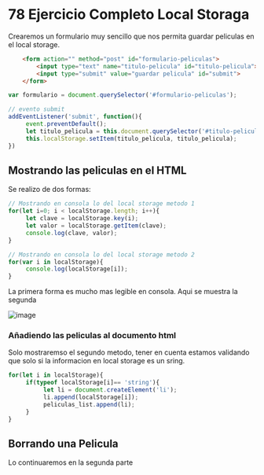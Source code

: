 # 78 Ejercicio Completo Local Storaga

Crearemos un formulario muy sencillo que nos permita guardar peliculas en el local storage. 

```html
    <form action="" method="post" id="formulario-peliculas">
        <input type="text" name="titulo-pelicula" id="titulo-pelicula">
        <input type="submit" value="guardar pelicula" id="submit">
    </form>
```

```js
var formulario = document.querySelector('#formulario-peliculas');

// evento submit
addEventListener('submit', function(){
     event.preventDefault();
     let titulo_pelicula = this.document.querySelector('#titulo-pelicula').value;
     this.localStorage.setItem(titulo_pelicula, titulo_pelicula);
})
```

## Mostrando las peliculas en el HTML

Se realizo de dos formas:

```js
// Mostrando en consola lo del local storage metodo 1
for(let i=0; i < localStorage.length; i++){
     let clave = localStorage.key(i);
     let valor = localStorage.getItem(clave);
     console.log(clave, valor);
}

// Mostrando en consola lo del local storage metodo 2 
for(var i in localStorage){
     console.log(localStorage[i]);
}
```

La primera forma es mucho mas legible en consola. Aqui se muestra la segunda

![image](https://i.imgur.com/xLQ3YMo.png)

### Añadiendo las peliculas al documento html

Solo mostraremso el segundo metodo, tener en cuenta estamos validando que solo si la informacion en local storage es un sring.

```js
for(let i in localStorage){
     if(typeof localStorage[i]== 'string'){
          let li = document.createElement('li');
          li.append(localStorage[i]);
          peliculas_list.append(li);
     }
}
```

## Borrando una Pelicula

Lo continuaremos en la segunda parte


